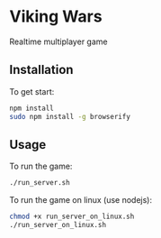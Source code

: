 Viking Wars
========
Realtime multiplayer game

## Installation

To get start:
```bash
npm install
sudo npm install -g browserify
```

## Usage

To run the game:
```bash
./run_server.sh
```

To run the game on linux (use nodejs):
```bash
chmod +x run_server_on_linux.sh
./run_server_on_linux.sh
```
